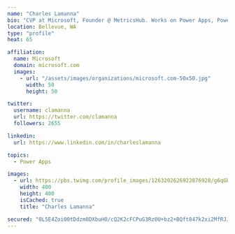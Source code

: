 ```yaml
---
name: "Charles Lamanna"
bio: "CVP at Microsoft, Founder @ MetricsHub. Works on Power Apps, Power Automate, Power Virtual Agent, Common Data Service and Dynamics 365."
location: Bellevue, WA
type: "profile"
heat: 65

affiliation:
  name: Microsoft
  domain: microsoft.com
  images:
    - url: "/assets/images/organizations/microsoft.com-50x50.jpg"
      width: 50
      height: 50

twitter:
  username: clamanna
  url: https://twitter.com/clamanna
  followers: 2655

linkedin:
  url: https://www.linkedin.com/in/charleslamanna

topics:
  - Power Apps

images:
  - url: https://pbs.twimg.com/profile_images/1263202626922876928/g6qGbHZ-_400x400.jpg
    width: 400
    height: 400
    isCached: true
    title: "Charles Lamanna"

secured: "0L5E4Zoi00tDdzm0DXbuHO/cQ2K2cFCPuG3Rz0U+bz2+BQft847k2xi2MfRJJ0GUC5ZfMaWdmPho6feGxueEecqm26a5gEiPZZJxrv8RpEbFVGC8lzbuToicBMCBNwP9yzqeqREhgC26jelxFSC1/XlH5qe+0sYnA1X2Tzd2VD3cgpeB3JJsYdTbU0OV9y0gjiq+Jn9hVz2qnRutcDd65kUbBedgV/Mho2sJsxgK/R4iReDmIJNONyAEWCRFuw6mbMwDlBPzBplNnPTuRAUFnXF5kLb5eX1cXZ1CqOyIyNFf1wQY3w3wo12falcGEspOQF8cbfnAon4UdwszO8ngyryNyB4i9udXw2i8XTdY4oWAhDohCQr2WGHLBhop8vlKpnUyQEyOkRVa1T7qUqzAA3QYwmhbTygs1Ul+xBqrmBE=;VFtLRETpl7AwQ9D+2PInpw=="
---
```


